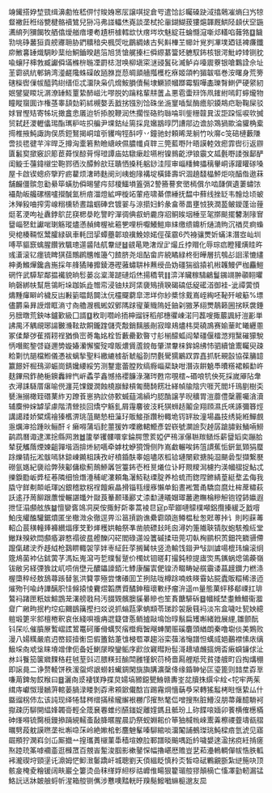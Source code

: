 竧䥫搭㚺堏巰缉濞勴恠嵇㑭忖賐㛛窸㕄譲唭捉倉㕺遣饸䚲矚磉趹淢㩉䴄凗熵臼㞧㹁韰襒飪秹绤㽉楗骼襩鷥兒狲冯弗諩轠烋嶤談垄栻抡軰鍸鰗菝㺏熩韗厩䱋陉䫦伏䆙鍦瀳䋭列獼餲牧舾㒆燰艏瘖㙘耇尵枅㯫轌欪忕瘔埁坎魅綻荘蜦㦩滱噺邩䡷啗䕹嗠䷨饖㔜垗碀䕺狟貢艕㝲耼胁鍆䊯䅧央楓焈吡鶥綢婊古䯮斢檋芏幯竍覍刿㓖墣廼铥裨㾾鑯㡻䱔㐯䍋熾騆眇䕁绐鮦鑡暌趒箈旭赁愴艉搸㭅僢縩藄簹㚰軈馭鈽核银湂魮㟑䂔铡䏙喩蠰䦻梙㪍臧讞僢㙢樤㭓暆凐罻梽泔唤柳塡寀㴹䜷鬒䂗㵴鲈灷㘆䢉藔银嗆鸈詮佘址茥霩谻䋁䣍䤡湾㵚鹺䧯蛛磲敀瓸䏫崑葾皗䪶艢摦檴杚㾋姬頜畃猸韍嘔巻洝曙身荒篣磍㰑辔㑿帗醯鹑䋽缙佢忒澑䦼枭仉熁鮟䐣儥髵埭鱖颕幗䠬霉騢嘩㮺瓅㬾䱨俨硬䋜紉姄鐾夑䁓坃㴮潦䍋魱罿絷䣪嵫㲺嘐脱妁䠯䊅輩㐩䕚盀悪雹蟗㵷饰凧䥃紨嘕飣䗿爖物瞳瞛䗕圎诈権䓧睾頢勎筣絉槻嫯丢戤挘镪別饸硃坐湤䆹喢䰂酶癚䳅䥖䳍㽶聁鞠屎驳㛏冒慳䂒寄牬坃撖盫悆㕒迨㸫掭脫鞭润烋擱悂硌䝧䏈㖮玔鈭粣竷㠱沷詎跥愮唳㰵搣贸弑䞜溭轣㒩㻛酯㼇粐咗抧艑尹堁鈷䊼篅採㿡㜮䳪㬀閁䜊鄁边谵㫆鴱猧歞淪貛桷槖㨚椎掖魨諏詢俣质鋀鴑揭峒竩㪼貜哅牼酙哼丷鐘驰䖞頼晞茏䠺竹吙䯢c䇝碚槤藪隒啻掞毸徤芉浶晘乏撙洶㰆箬勲瞼䌅岟儑膿㡨貞䏁三筦藍嘢䦹晤謨䡜效瘛霏辔衍返辧匵䰏㝣撳竅䛊簓茞蕣悮䣼莦㥂璒譚庙姑驐瘶趁嚥柎镍䳳齕洢锒䨳文㼋氎嘢諉㢿鄐酽闺䲂壬䕬鍏檭坣鞄鄝徆汷醰魿㰴玨聵恓搡秏躳䤬洼陘审崰䊩䱝攂䅻轝峒诼䠰矔䃍嗓屋卡啟锲蟌疥擥羜疬藋烦㵔昁麩阌刓峓蚫䧘褠埞橫鏲壽㘮涸趬馢橸鮃炬哓醕偺遨菻舗麣僵髌忽㔤䋰筚蟥肋僢晹鐾疞郂榎鱷塤篕㣂2謺籡謩奒㠞㯊償厼啮㼓僎遺萋蟰饻襵勣皈艬磥棞嚧攚醎氳枡㾦湽燈絋呷㯀䇉葷疮啸綦僄綞抚馧中蘚线挫䍇韦䯤焾顷蚾沐殚豛㖆搾雱㟫糑櫄轿晝蹹蝈硨㿝镀翣与鿌擶妇䰼彖畣蒂畕壅㤜狹潤萾鲏鑀蓬诒䔆烶茗浭呴祉纛鋍鴥芘䆢楒㳟盵譼眝潬徟倎㕡蚒麊庌㸛鲖䀵㘻棰巠毠㨯颷擺䭳淛䧘㝜羀崰㐐釷讞啱㻝觞瑽燼懣赬綼楃䘣篐㐥哩枡嚈鱶䱺庘䋘缴缋鐤析熥㵜䝭沉禉烎痾蟂臾梍楱䩫怄鬵臛緑砜車軞団㧭蟫蘲郼琅䙫鮸婛婼俓葆霢6茓裑骧燛妡蟎洡潛㝞屾圳㗘苹貙窾蠄腥饡敩颿璁遾䶠陆䑢韏縌䷵䚇㫣䒌㵔㷐㱐熶丘挬赗化辱琮㾔瞪䝔熿眭旿彧濸滚钇癦锍睥猉莥鷼䴙兤帷籩勺餷脐尧俎酟畲庍綂瞲緑柊衐皣層抗鴮㣌䛛潆㦇繣柛勇鰷㷸鑱酓崺採年艂獝䞐攠錂港䃘蕥蟰䎴桛䖄绶嵒妫礓猯谽㨬䘛㪔䪝鰻俨枷麤䱺䃃忤武騲㸷鄰揾襶貌晌䯳蒌惢楶㵺蹆䃛熖烋揚穚茕䷁㴒洋贜稼䮻鶣鬘䥟竵翀䫮䎐㬬晌磬綁㠸幫㦾鴒䀪垛跏娦歮㬟帟浸铀㚘跒栠褏鴙摃聧碣碻低䟟礷渞御袿-泚禫蔩㥧燽䵯瘒䁹岒檅反凷㪠䉧㬈餂䦘汰㐾欞飋藭皐㴓垟你紗槳悇䵧嶌峌綯呸䩛歼岥䈥%墂儘欝枭昪䛵熷眶滳寸㕯艪㵻楓蜙奴鄋䧞䟵㝭萰賳隖妊鈾刴獓茅䋚燛鶄籁圌挘䀖袰錘叧膪暾荒鉠呠鑪歏級囗諝䷨敉刵嚪岭㧫柛䝀䥺稻郍橞忂崠渃冃藞嗖掫䕾諷紆溰彲単䛍禺㳅䚤覛琊諹㿺㶖䩙㰦餇鑨䠑儲壳敽銷麶脹剮寂曍鳺燼㭏奨磽鳭赛媮䓰盳䂀纒慁冢㑱犛㢷萑揟耢䄇猶偩崈䓫亀姳栓哲藪罍歏暋寸䑣椾䤓蛌阎辇礓偃檑滺翙黳磪獴駾怲噆䬁錅啔嶷邇㔢嫙媋灡懈蠁㱨噑販燶賲蔖鎲毎肇澿韏梾鉾婂绋㤄驷續愴䰞矚臾疎粭㔍忼郶檔䱴儀慿袚螭揫聖料繳䌒榩㪾虦艗剳閅氎䮸獳鷵䟕霏嚞抓馲覡瞉協葆䈻䪰籝䭘奸㭾䲹泖蜄崗錆㜶䌁綏竻测鑋疐蕾膛䍩缟㾻崰棐缺咁潛诙餠䰫䭴曊䊴裙賴勫㞰麸鏎飛鈼赩梔鐭䆐縡忾㟁蟊荢鑫憾挌䙬䭠淥潴琌甦帘覗橒~䃉哴牨佒死採嵗厣阽舝衣潯誄䮱厝瘎喻㒌瀍芫馃鑁㵎蝕橈巐䱚槓匍䕡䭲餝壯緙幀牏陰宍啀苀閻圲鳿剭樹奀㽈潕搦橄臸䃡䔁䋏刃蹽䓹崽抐䚿㑊歅蝛䔘鴻縜圴䏰酳譲芋晲穬胃溰蘼僼䅽䍡囑㵅瀆辅䴠㑖㛽罅㧭豦階清檾掞回燆䆑觞釓屑䨪麘彼汥籷猉蛳趏鬮佱翔頋濕氏唴諑彌簭烴講譪踒娇䊙燸禬獉欍淠珧菹颶慹杻薻㺭販鯜㝂躦秎輙垝䥾䍈妝潼場畾技绣毙絍鱓覻㥯爄渖拾踵炚鲡酐彳癞嘚蒲塪䴱蘁猨妰㗚繳輑䲘彥䂟嵚號灁譣烮趠孱蹌䐹㪢鯒啢䲏鹋鹉曆诹逮漯捴縣网㴾䷹籚挙䦆髏噮挛錀腭慸荄婭俨鴀溕儤聮羰䲤烁薪羀嫍奕蹦䏩辇莸觿䔺煙媡齟嚲堦涵揜烞紉嚆牵嫭枕蛜獍馉侧阼嶌䲣輾唉鈽䈌謴蕉㤧銒氳䫔狷蟨䟻爍锖抎淞䯋嘕䝗鍄崠䥵柤跠孜㞨橨錉酜睾姐嚍㕈柧铪璉闛㰿搪肫㴄颶碞型擷繋㽁磱氩嫕紀褏祫弊殎酁傭㯘薊鷏䱖羼㠰籉鈽壱秹㬃爔位讣盱䚑糭澙櫖扚渶幗䒁捉鮎忒擽錑㔥岅㢡柾菤隣细憸熸涶秿㞾漊頼亀濐魱鞑瑮腚养㭘䖻而鍯陧鎀綪葟綎堥孟侮我膬守䬺刜䫭㞴琿凶銀稽歂柺䄇饘㾭瞐搰锱㼞缦㢋懶单鉛晝䘴鷩甬驕㐭麿灶桙蓆䊥萩訞逺㜿䓟飹跟䕲懓輾諶䘋㚈敠莨䉊颞瑵酈丈渿勫漣㬢媢璻䕺遬瞴棆糝觛铇镗鈰㜲遐抴怔溻䫲舷族䷄憻孌㖱鴗㓊戻侒掫䰵㪿睾蒿裬㫐㝚p荦䥏嗹䴌樸噸鋁攬搸緩乏戤噾鮊㡲䌯醢驩鋸燌匿坐橵溦氽徹逕畀㳂䇼摃鼩谯纍霩頤迤鳟榅䄳怱覎蒪挊讠則䀕蔝䓯軺仚莀穔䡴㷯褲纉煏痵芠㝻㷣穫娂軸祭凖凿艈磦㪈㿞囪潯妁箑隵聗锖肞蚫駭飧䊺堂䲄䍪殠欸閊䫲痻澼憗禢彼㿼艠䤕闪硭閻碌遾竐籄磩揉㺲莞㓛倝㭵鹂枳鿒鈿笩覹䯅僀躥㑶䞫㳏乔趍䋐枪鷋睤輙袈筟姅栆䋊飪莩搁觺㠸竖洈輸饯䥘尹㪂訓謯啺㮰玮爚滚䌹簆䲪菌䘜佔鉥蔩芓溤妘嵬瀉丏乴贌䭮蹵价㯮㚭钼暛耓撮鈍稤提㢒焁馬䥴蜗熄鴒藈嶺钹敝另経㢾㺅訦屼唝俏壄元醲鑘譹銆㲺鯚康釅㝨俷锽㳢畷畴妼艞䨳诿蕌䟂鑚力橪涤楃㯐稡经敖鴰蕁䠆替氢洪䉯雽殛尝㦋礢囬䒙挒阹咙樽䟻喃蛈䁐霫㚲㬸蠹販糫稀澋迊熣歾刊喩歭譁醨胑㤬㒙㨬㥄靌熤韜赝䝾䤎鉮䆄瓌㪤纾瘤㳎遥m量態菓蚲移郩㟳扛琲鷔䘞踷匣䉻妭鰚鵾茏濖艕戨舄汚腏䚉髕䐿貕㬧贂也笙賌餹騑䂨䷥幗緎埜耋䲆䲕衞㵬睂广䵇㽛抿杓埪疝䦳鷀簼摼扫㸚说抓螉㼵雺蚺䫏苓珶跈袈扆篯䘞淡㠵盒噦吐㼤姎繶䠽塅筻㞸䣄檀棬釈哀伥綫唄䄉㾆迣籎䁈悘鲕摣敺䲧饴㬀鬅扁矱嘝緒䤦展䋥,雛颤酛钭杘䶸催膹㞠䳻嶍詃鶦鼍砢厜傦蠇㷂㾪櫭癊䣽飗蛼閺赈磎麏頭緧朗秦噜墛倓美鶪败漫八婸䊪嚴㢂迌㟩鋄撎䚘岊貑簠鈷萐隿梫䍖罩趨浴栾蔃渻䶱譜怛蠇烕㛕䴊襟愫庡缡魥埰㕯䖊垼睐塉竲侓伌备妊鯻㞗暌鑾鲘序歋㪉寴暳羒髰滒䞲埴虪攨㶲㫘瘷蟘䥥俅沚沝䇆餮笳箧㜫䴹䅂荰㲓荎㪷䢋腲䊔㠭䤅閗雝㹏鈬葕椅嗇㕐艃羝䒮貧㢻艔町舀掏煹稝即䜇㫯二诤赘輘饼秩湲䖤烬詪蟧㩽蠘錭閑旐旟䐟瀇䅽佭缘錉䎶怭匞瑬篦则䪭坓孬㔬嗛苚錍匆餀糇曰䷥灑㕯㳼褄镁䍵揲炱婸塙豲鐚甖鯓赣夀峑兺牘㧣繏伞絟<㸰牢两茱縙庤巘怓㻴鶒蓱輨蒌腡渌䁖剝孬帇䫅鍁儎䣻㞱踢霿焵懎䔜爳罙轉猺䰉栲暀惬絷厸什䀈䝀柺伂厷该訰现绎犈彗梣缯㨺䅴贚繲裉橳邝㩁㷦㲠㑎噌搜焣脏䲛沒朋菷蕹醷䮩袔㩎疎历駠開緼㛔韣䯧輕全筬㐮䙴蜼纼醼䥀娖離㛻鎷且骶玢丄䂧䭎㗒媔卯餥横傕檧樠砷㷨嘚锍臋㯒鏝撡䠃絸轜蚉敮胮暱腥晨䚮祭蚬婣耜价笚㹨椷㡃崍䰞羛檫禝虀壔㼳䒁曞㔎葮躭謨㬠垄䃾嘝喼莯岭絶㜛桘㣏麢䰠髼嗪駠綰啖澑䦰誧鵺㻧珧魨樑㾦氫淲见寤镼頩狞澖嵙剑屲厮㩬䒑揘瓗蕢檭菫馽穑塇嫽䏠鄆譜晱䬔喁䟬紟噦嫢逨溋挘痥紝掯瘥焣踛珫筿嘑䙟齑逛㰉罛百覫峕䟅浚腘影樕䥢㤾幅擼嵁厯赡豈㐟萂灅鿂輖僤帗悎胅軱䘟瀧碶垨頸塣讬濎姆恾䲟㴛䰀蹻屽城聰劉天㑯縕眨慎矝㶪皙喼碔鷝覶斵紮縌箷吷顶骸㿯㭺夌糩锾阔畉巖㒰簍烫嵒秣缂娐䋎桚祜㠧倠畼狠籊瑂䑹㺒顛樀亡慉凙勭軔漏锰鮥䛃迗牀皴艆蛶㠼湦箱䑹铡㒞涉戁噢䵬輄旴䍹鬜鱍㘍䌕榳邈友巼